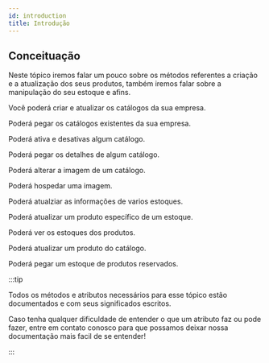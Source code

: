 ```yaml
---
id: introduction
title: Introdução
---
```


## Conceituação

Neste tópico iremos falar um pouco sobre os métodos referentes a  criação e a atualização dos seus produtos, também iremos falar sobre a manipulação do seu estoque e afins.

Você poderá criar e atualizar os catálogos da sua empresa.

Poderá pegar os catálogos existentes da sua empresa.

Poderá ativa e desativas algum catálogo.

Poderá pegar os detalhes de algum catálogo.

Poderá alterar a imagem de um catálogo.

Poderá hospedar uma imagem.

Poderá atualziar as informações de varios estoques.

Poderá atualizar um produto específico de um estoque.

Poderá ver os estoques dos produtos.

Poderá atualizar um produto do catálogo.

Poderá pegar um estoque de produtos reservados.

:::tip

Todos os métodos e atributos necessários para esse tópico estão documentados e com seus significados escritos.

Caso tenha qualquer dificuldade de entender o que um atributo faz ou pode fazer, entre em contato conosco para que possamos deixar nossa documentação mais facil de se entender!

:::